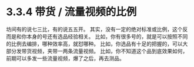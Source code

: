 # 3.3.4 带货 / 流量视频的比例

坊间有的说七三比，有的说五五开。 其实，没有一定的绝对标准或比例，这个反而是和你本身的号还有选品经验相关。 比如，你有很多号的，就是可以按照不同的比例去编排，哪种效率高，就怼哪种。 比如，你选品有十足的把握的，可以大部分发带货视频，夹带一两条流量视频。 比如，你不知道这个品到底效果如何，前期可以多发一些流量视频，爆了之后，再去测品。